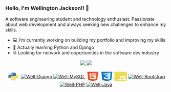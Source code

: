 ### Hello, I'm Wellington Jackson!! 👋
A software engineering student and technology enthusiast. Passionate about web development and always seeking new challenges to enhance my skills.

- 💻 I’m currently working on building my portfolio and improving my skills
- 🐍 Actually learning Python and Django
- 🌐 Looking for network and opportunities in the software dev industry

<div align="center">
  <a href="https://github.com/jsrwell">
  <img height="180em" src="https://github-readme-stats.vercel.app/api?username=jsrwell&show_icons=true&theme=dark&include_all_commits=true&count_private=true"/>
  <img height="180em" src="https://github-readme-stats.vercel.app/api/top-langs/?username=jsrwell&layout=compact&langs_count=7&theme=dark"/>
</div>

<div style="display: inline_block" align="center"><br>
  <img align="center" alt="Well-Python" height="30" width="40" src="https://raw.githubusercontent.com/devicons/devicon/master/icons/python/python-original.svg">
  <img align="center" alt="Well-Django" height="30" width="40" src="https://cdn.jsdelivr.net/gh/devicons/devicon/icons/django/django-plain.svg">
  <img align="center" alt="Well-MySQL" height="30" width="40" src="https://cdn.jsdelivr.net/gh/devicons/devicon/icons/mysql/mysql-original-wordmark.svg">
  <img align="center" alt="Well-HTML" height="30" width="40" src="https://raw.githubusercontent.com/devicons/devicon/master/icons/html5/html5-original.svg">
  <img align="center" alt="Well-CSS" height="30" width="40" src="https://raw.githubusercontent.com/devicons/devicon/master/icons/css3/css3-original.svg">
  <img align="center" alt="Well-Js" height="30" width="40" src="https://raw.githubusercontent.com/devicons/devicon/master/icons/javascript/javascript-plain.svg">
  <img align="center" alt="Well-Bootstrap" height="30" width="40" src="https://cdn.jsdelivr.net/gh/devicons/devicon/icons/bootstrap/bootstrap-original.svg">
  <img align="center" alt="Well-PHP" height="30" width="40" src="https://cdn.jsdelivr.net/gh/devicons/devicon/icons/php/php-plain.svg">
  <img align="center" alt="Well-Java" height="30" width="40" src="https://cdn.jsdelivr.net/gh/devicons/devicon/icons/java/java-original.svg">   
</div>
